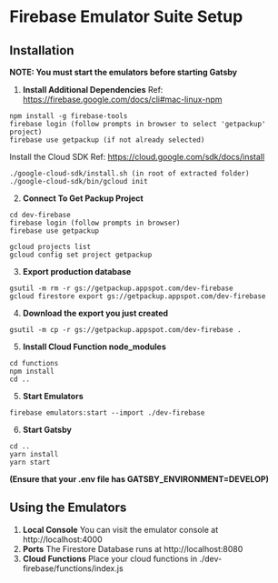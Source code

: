 # Firebase Emulator Suite Setup
## Installation

**NOTE: You must start the emulators before starting Gatsby**

1.  **Install Additional Dependencies**
Ref: https://firebase.google.com/docs/cli#mac-linux-npm
```shel
npm install -g firebase-tools
firebase login (follow prompts in browser to select 'getpackup' project)
firebase use getpackup (if not already selected)
```
Install the Cloud SDK
Ref: https://cloud.google.com/sdk/docs/install
```shel
./google-cloud-sdk/install.sh (in root of extracted folder)
./google-cloud-sdk/bin/gcloud init
```
2.  **Connect To Get Packup Project**
```shel
cd dev-firebase
firebase login (follow prompts in browser)
firebase use getpackup 

gcloud projects list
gcloud config set project getpackup
```
3.  **Export production database**
```shel
gsutil -m rm -r gs://getpackup.appspot.com/dev-firebase
gcloud firestore export gs://getpackup.appspot.com/dev-firebase
```
4.  **Download the export you just created**
```shel
gsutil -m cp -r gs://getpackup.appspot.com/dev-firebase .
```
  5.  **Install Cloud Function node_modules**
```shel
cd functions
npm install
cd ..
```
5. **Start Emulators**
```shel
firebase emulators:start --import ./dev-firebase
```
6. **Start Gatsby**
```shel
cd ..
yarn install
yarn start
```
**(Ensure that your .env file has GATSBY_ENVIRONMENT=DEVELOP)**

## Using the Emulators
1. **Local Console**
You can visit the emulator console at http://localhost:4000
2. **Ports**
The Firestore Database runs at http://localhost:8080
3. **Cloud Functions**
Place your cloud functions in ./dev-firebase/functions/index.js